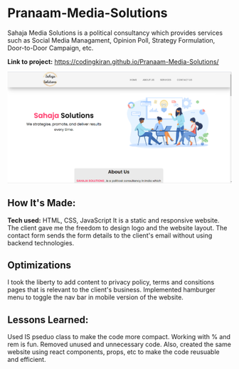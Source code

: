 # Pranaam-Media-Solutions

Sahaja Media Solutions is a political consultancy which provides services such as Social Media Managament, Opinion Poll, Strategy Formulation, Door-to-Door Campaign, etc.

**Link to project:** https://codingkiran.github.io/Pranaam-Media-Solutions/

![alt tag](https://github.com/CodingKiran/Pranaam-Media-Solutions/blob/master/images/Sahaja.png)

## How It's Made:

**Tech used:** HTML, CSS, JavaScript
It is a static and responsive website. The client gave me the freedom to design logo and the website layout. The contact form sends the form details to the client's email without using backend technologies.

## Optimizations
I took the liberty to add content to privacy policy, terms and consitions pages that is relevant to the client's business. Implemented hamburger menu to toggle the nav bar in mobile version of the website. 
## Lessons Learned:

Used IS pseduo class to make the code more compact. Working with % and rem is fun. Removed unused and unnecessary code. Also, created the same website using react components, props, etc to make the code reusuable and efficient.


